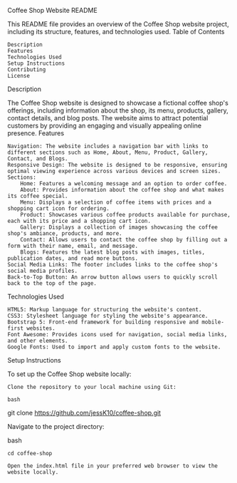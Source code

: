 Coffee Shop Website README

This README file provides an overview of the Coffee Shop website project, including its structure, features, and technologies used.
Table of Contents

    Description
    Features
    Technologies Used
    Setup Instructions
    Contributing
    License

Description

The Coffee Shop website is designed to showcase a fictional coffee shop's offerings, including information about the shop, its menu, products, gallery, contact details, and blog posts. The website aims to attract potential customers by providing an engaging and visually appealing online presence.
Features

    Navigation: The website includes a navigation bar with links to different sections such as Home, About, Menu, Product, Gallery, Contact, and Blogs.
    Responsive Design: The website is designed to be responsive, ensuring optimal viewing experience across various devices and screen sizes.
    Sections:
        Home: Features a welcoming message and an option to order coffee.
        About: Provides information about the coffee shop and what makes its coffee special.
        Menu: Displays a selection of coffee items with prices and a shopping cart icon for ordering.
        Product: Showcases various coffee products available for purchase, each with its price and a shopping cart icon.
        Gallery: Displays a collection of images showcasing the coffee shop's ambiance, products, and more.
        Contact: Allows users to contact the coffee shop by filling out a form with their name, email, and message.
        Blogs: Features the latest blog posts with images, titles, publication dates, and read more buttons.
    Social Media Links: The footer includes links to the coffee shop's social media profiles.
    Back-to-Top Button: An arrow button allows users to quickly scroll back to the top of the page.

Technologies Used

    HTML5: Markup language for structuring the website's content.
    CSS3: Stylesheet language for styling the website's appearance.
    Bootstrap 5: Front-end framework for building responsive and mobile-first websites.
    Font Awesome: Provides icons used for navigation, social media links, and other elements.
    Google Fonts: Used to import and apply custom fonts to the website.

Setup Instructions

To set up the Coffee Shop website locally:

    Clone the repository to your local machine using Git:

    bash

git clone https://github.com/jessK10/coffee-shop.git

Navigate to the project directory:

bash

    cd coffee-shop

    Open the index.html file in your preferred web browser to view the website locally.
